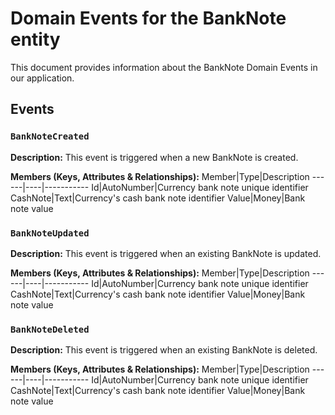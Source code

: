 # Domain Events for the BankNote entity

This document provides information about the BankNote Domain Events in our application.

## Events

### `BankNoteCreated`

**Description:**
This event is triggered when a new BankNote is created.

**Members (Keys, Attributes & Relationships):**
Member|Type|Description
------|----|-----------
Id|AutoNumber|Currency bank note unique identifier
CashNote|Text|Currency's cash bank note identifier
Value|Money|Bank note value


### `BankNoteUpdated`

**Description:** 
This event is triggered when an existing BankNote is updated.

**Members (Keys, Attributes & Relationships):**
Member|Type|Description
------|----|-----------
Id|AutoNumber|Currency bank note unique identifier
CashNote|Text|Currency's cash bank note identifier
Value|Money|Bank note value


### `BankNoteDeleted`

**Description:**
This event is triggered when an existing BankNote is deleted.

**Members (Keys, Attributes & Relationships):**
Member|Type|Description
------|----|-----------
Id|AutoNumber|Currency bank note unique identifier
CashNote|Text|Currency's cash bank note identifier
Value|Money|Bank note value

